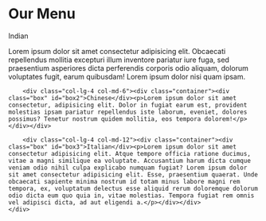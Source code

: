 <!DOCTYPE html>
<html lang="en">
<head>
    <meta charset="UTF-8">
    <meta http-equiv="X-UA-Compatible" content="IE=edge">
    <meta name="viewport" content="width=device-width, initial-scale=1.0">
    <title>assignment module 2</title>
<link rel="stylesheet" href="mod2solution.css">    
</head>
<body>
    <h1 id="heading">Our Menu</h1>
    <div class="row">
        <div class="col-lg-4 col-md-6"><div class="container"><div class="box" id="box1">Indian</div><p>Lorem ipsum dolor sit amet consectetur adipisicing elit. Obcaecati repellendus mollitia excepturi illum inventore pariatur iure fuga, sed praesentium asperiores dicta perferendis corporis odio aliquam, dolorum voluptates fugit, earum quibusdam! Lorem ipsum dolor nisi quam ipsam.</p></div></div>

        <div class="col-lg-4 col-md-6"><div class="container"><div class="box" id="box2">Chinese</div><p>Lorem ipsum dolor sit amet consectetur, adipisicing elit. Dolor in fugiat earum est, provident molestias ipsam pariatur repellendus iste laborum, eveniet, dolores possimus? Tenetur nostrum quidem mollitia, eos tempora dolorem!</p></div></div>

        <div class="col-lg-4 col-md-12"><div class="container"><div class="box" id="box3">Italian</div><p>Lorem ipsum dolor sit amet consectetur adipisicing elit. Atque tempore officia ratione ducimus, vitae a magni similique ea voluptate. Accusantium harum dicta cumque veniam odio nihil culpa explicabo numquam fugiat? Lorem ipsum dolor sit amet consectetur adipisicing elit. Esse, praesentium quaerat. Unde obcaecati sapiente minima nostrum id totam minus labore magni rem tempora, ex, voluptatum delectus esse aliquid rerum doloremque dolorum odio dicta eum quo quia in, vitae molestias. Tempora fugiat rem omnis vel adipisci dicta, ad aut eligendi a.</p></div></div>
    </div>
</body>
</html>
